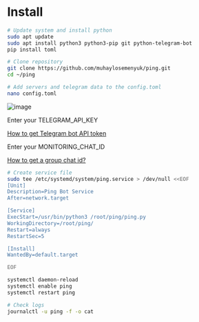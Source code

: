 # Install

```bash
# Update system and install python
sudo apt update
sudo apt install python3 python3-pip git python-telegram-bot
pip install toml
```

```bash
# Clone repository
git clone https://github.com/muhaylosemenyuk/ping.git
cd ~/ping
```

```bash
# Add servers and telegram data to the config.toml
nano config.toml
```
![image](https://github.com/muhaylosemenyuk/ping/assets/79005788/d587c877-b9f5-429a-9387-cd340333b71c)

Enter your TELEGRAM_API_KEY

[How to get Telegram bot API token](https://www.siteguarding.com/en/how-to-get-telegram-bot-api-token)

Enter your MONITORING_CHAT_ID

[How to get a group chat id?](https://stackoverflow.com/questions/32423837/telegram-bot-how-to-get-a-group-chat-id)


```bash
# Create service file
sudo tee /etc/systemd/system/ping.service > /dev/null <<EOF
[Unit]
Description=Ping Bot Service
After=network.target

[Service]
ExecStart=/usr/bin/python3 /root/ping/ping.py
WorkingDirectory=/root/ping/
Restart=always
RestartSec=5

[Install]
WantedBy=default.target

EOF
```

```bash
systemctl daemon-reload
systemctl enable ping
systemctl restart ping
```

```bash
# Check logs
journalctl -u ping -f -o cat
```
